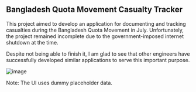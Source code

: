 ## Bangladesh Quota Movement Casualty Tracker

This project aimed to develop an application for documenting and tracking casualties during the Bangladesh Quota Movement in July. Unfortunately, the project remained incomplete due to the government-imposed internet shutdown at the time.

Despite not being able to finish it, I am glad to see that other engineers have successfully developed similar applications to serve this important purpose.

![image](https://github.com/user-attachments/assets/daecff10-6e19-418e-b98b-c683d0d54026)

Note: The UI uses dummy placeholder data.
